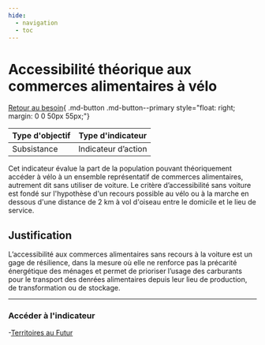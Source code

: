 ```yaml
---
hide:
  - navigation
  - toc
---
```


# Accessibilité théorique aux commerces alimentaires à vélo 

[Retour au besoin](https://konsilion.github.io/diag360/pages/besoins/bv2){ .md-button .md-button--primary style="float: right; margin: 0 0 50px 55px;"}

|Type d'objectif|Type d'indicateur|
|--|--|
|Subsistance|Indicateur d’action|

Cet indicateur évalue la part de la population pouvant théoriquement accéder à vélo à un ensemble représentatif de commerces alimentaires, autrement dit sans utiliser de voiture. 
Le  critère  d’accessibilité  sans  voiture  est  fondé sur l'hypothèse d'un recours possible au  vélo  ou  à  la  marche  en  dessous  d'une  distance  de  2  km  à  vol  d'oiseau  entre  le domicile et le lieu de service. 

## Justification

L’accessibilité  aux  commerces  alimentaires  sans  recours  à  la  voiture  est  un  gage  de résilience,  dans  la  mesure  où  elle  ne  renforce  pas  la  précarité  énergétique  des ménages et permet de prioriser l’usage des carburants pour le transport des denrées alimentaires depuis leur lieu de production, de transformation ou de stockage.  

---

### Accéder à l'indicateur

-[Territoires au Futur](https://territoiresaufutur.org/carte?indicator=trajet_alimentaire_motorise&scale=epci)